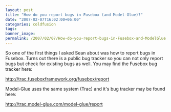 ```yaml
---
layout: post
title: "How do you report bugs in Fusebox (and Model-Glue)?"
date: "2007-02-07T16:02:00+06:00"
categories: coldfusion 
tags: 
banner_image: 
permalink: /2007/02/07/How-do-you-report-bugs-in-Fusebox-and-ModelGlue
---
```


So one of the first things I asked Sean about was how to report bugs in Fusebox. Turns out there is a public bug tracker so you can not only report bugs but check for existing bugs as well. You may find the Fusebox bug tracker here:

<a href="http://trac.fuseboxframework.org/fusebox/report">http://trac.fuseboxframework.org/fusebox/report</a>

Model-Glue uses the same system (Trac) and it's bug tracker may be found here:

<a href="http://trac.model-glue.com/model-glue/report">http://trac.model-glue.com/model-glue/report</a>